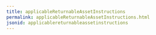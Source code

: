 ```yaml
---
title: applicableReturnableAssetInstructions
permalink: applicableReturnableAssetInstructions.html
jsonid: applicablereturnableassetinstructions
---
```

